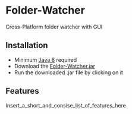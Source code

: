 # Folder-Watcher
Cross-Platform folder watcher with GUI
[](https://user-images.githubusercontent.com/59899645/136283343-a13822ff-766a-45e3-8e99-c7dfb3c3d0da.png)

## Installation
 - Minimum [Java 8]() required
 - Download the [Folder-Watcher.jar](Folder-Watcher.jar)
 - Run the downloaded .jar file by clicking on it

## Features
Insert_a_short_and_consise_list_of_features_here

